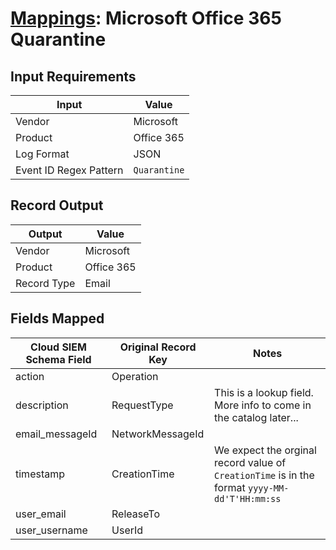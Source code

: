 # [Mappings](README.md): Microsoft Office 365 Quarantine

## Input Requirements

|Input|Value|
|-----|-----|
|Vendor|Microsoft|
|Product|Office 365|
|Log Format|JSON|
|Event ID Regex Pattern|`Quarantine`|

## Record Output

|Output|Value|
|------|-----|
|Vendor|Microsoft|
|Product|Office 365|
|Record Type|Email|

## Fields Mapped

|Cloud SIEM Schema Field|Original Record Key|Notes|
|-----------------------|-------------------|-----|
|action|Operation||
|description|RequestType|This is a lookup field. More info to come in the catalog later...|
|email_messageId|NetworkMessageId||
|timestamp|CreationTime|We expect the orginal record value of `CreationTime` is in the format `yyyy-MM-dd'T'HH:mm:ss`|
|user_email|ReleaseTo||
|user_username|UserId||

